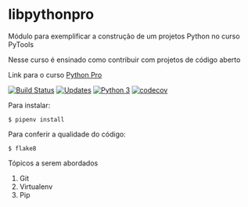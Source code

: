 # libpythonpro
Módulo para exemplificar a construção de um projetos Python no curso PyTools

Nesse curso é ensinado como contribuir com projetos de código aberto

Link para o curso [Python Pro](https://www.python.pro.br/)

[![Build Status](https://travis-ci.org/alvesgabriel/libpythonpro.svg?branch=master)](https://travis-ci.org/alvesgabriel/libpythonpro)
[![Updates](https://pyup.io/repos/github/alvesgabriel/libpythonpro/shield.svg)](https://pyup.io/repos/github/alvesgabriel/libpythonpro/)
[![Python 3](https://pyup.io/repos/github/alvesgabriel/libpythonpro/python-3-shield.svg)](https://pyup.io/repos/github/alvesgabriel/libpythonpro/)
[![codecov](https://codecov.io/gh/alvesgabriel/libpythonpro/branch/master/graph/badge.svg)](https://codecov.io/gh/alvesgabriel/libpythonpro)


Para instalar:

```console
$ pipenv install
```

Para conferir a qualidade do código:

```console
$ flake8
```

Tópicos a serem abordados
 1. Git
 2. Virtualenv
 3. Pip